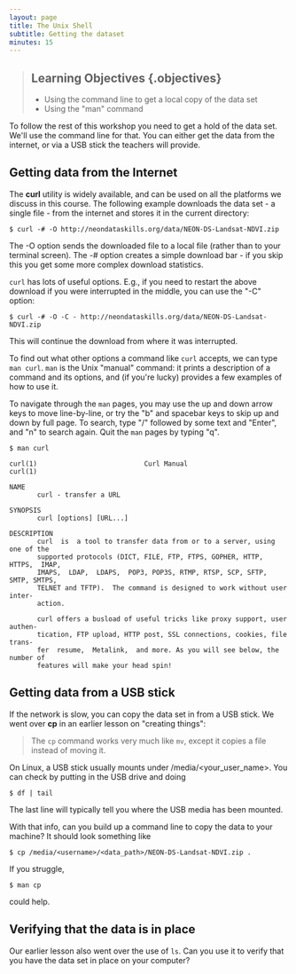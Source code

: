 ```yaml
---
layout: page
title: The Unix Shell
subtitle: Getting the dataset
minutes: 15
---
```

> ## Learning Objectives {.objectives}
>
> *   Using the command line to get a local copy of the data set
> *   Using the "man" command 

To follow the rest of this workshop you need to get a hold of the data set. We'll use the command line for that. You can either get the data 
from the internet, or via a USB stick the teachers will provide.

## Getting data from the Internet
The **curl** utility is widely available, and can be used on all the platforms we discuss in this course.
The following example downloads the data set - a single file - from the internet and stores it in the
current directory:

~~~ {.bash}
$ curl -# -O http://neondataskills.org/data/NEON-DS-Landsat-NDVI.zip
~~~
The -O option sends the downloaded file to a local file (rather than to your terminal screen). The -# option 
creates a simple download bar - if you skip this you get some more complex download statistics.

`curl` has lots of useful options. E.g., if you need to restart the above download if you were 
interrupted in the middle, you can use the "-C" option:

~~~ {.bash}
$ curl -# -O -C - http://neondataskills.org/data/NEON-DS-Landsat-NDVI.zip
~~~

This will continue the download from where it was interrupted.

To find out what other options a command like `curl` accepts, we can type `man curl`. `man` is the Unix "manual" command: it prints a description 
of a command and its options, and (if you're lucky) provides a few examples of how to use it.

To navigate through the `man` pages, you may use the up and down arrow keys to move line-by-line, or try the "b" and spacebar keys to skip up 
and down by full page. To search, type "/" followed by some text and "Enter", and "n" to search again.  Quit the `man` pages by typing "q".

~~~ {.bash}
$ man curl
~~~
~~~ {.output}
curl(1)                           Curl Manual                          curl(1)

NAME
       curl - transfer a URL

SYNOPSIS
       curl [options] [URL...]

DESCRIPTION
       curl  is  a tool to transfer data from or to a server, using one of the
       supported protocols (DICT, FILE, FTP, FTPS, GOPHER, HTTP, HTTPS,  IMAP,
       IMAPS,  LDAP,  LDAPS,  POP3, POP3S, RTMP, RTSP, SCP, SFTP, SMTP, SMTPS,
       TELNET and TFTP).  The command is designed to work without user  inter‐
       action.

       curl offers a busload of useful tricks like proxy support, user authen‐
       tication, FTP upload, HTTP post, SSL connections, cookies, file  trans‐
       fer  resume,  Metalink,  and more. As you will see below, the number of
       features will make your head spin!

~~~

## Getting data from a USB stick
If the network is slow, you can copy the data set in from a USB stick. 
We went over **cp** in an earlier lesson on "creating things":

> The `cp` command works very much like `mv`, except it copies a file instead of moving it.

On Linux, a USB stick usually mounts under /media/<your_user_name>. You can check by putting in the USB drive and doing

~~~ {.bash}
$ df | tail
~~~

The last line will typically tell you where the USB media has been mounted.

With that info, can you build up a command line to copy the data to your machine? It should look something like

~~~ {.bash}
$ cp /media/<username>/<data_path>/NEON-DS-Landsat-NDVI.zip .
~~~

If you struggle, 

~~~ {.bash}
$ man cp
~~~

could help.

## Verifying that the data is in place
Our earlier lesson also went over the use of `ls`. Can you use it to verify that you have the data set in place on your computer?

